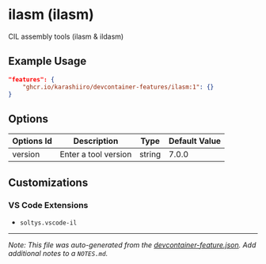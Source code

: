 
# ilasm (ilasm)

CIL assembly tools (ilasm & ildasm)

## Example Usage

```json
"features": {
    "ghcr.io/karashiiro/devcontainer-features/ilasm:1": {}
}
```

## Options

| Options Id | Description | Type | Default Value |
|-----|-----|-----|-----|
| version | Enter a tool version | string | 7.0.0 |

## Customizations

### VS Code Extensions

- `soltys.vscode-il`



---

_Note: This file was auto-generated from the [devcontainer-feature.json](https://github.com/karashiiro/devcontainer-features/blob/main/src/ilasm/devcontainer-feature.json).  Add additional notes to a `NOTES.md`._
